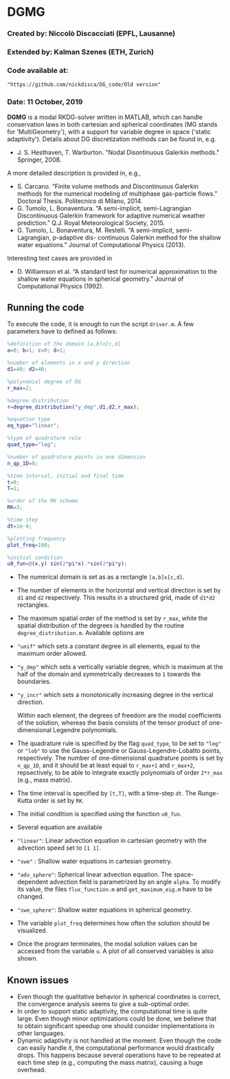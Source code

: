 # DGMG
### Created by: Niccolò Discacciati (EPFL, Lausanne) 
### Extended by: Kalman Szenes (ETH, Zurich)
### Code available at: 
`"https://github.com/nickdisca/DG_code/Old version"`             

### Date: 11 October, 2019

**DGMG** is a modal RKDG-solver written in MATLAB, which can handle conservation laws in both cartesian and spherical coordinates (MG stands for 'MultiGeometry'), with a support for variable degree in space ('static adaptivity'). Details about DG discretization methods can be found in, e.g.

 - J. S. Hesthaven, T. Warburton. "Nodal Disontinuous Galerkin methods." Springer, 2008. 

A more detailed description is provided in, e.g.,

 - S. Carcano. “Finite volume methods and Discontinuous Galerkin methods for the numerical modeling of multiphase gas-particle flows.” Doctoral Thesis. Politecnico di Milano, 2014.
- G. Tumolo, L. Bonaventura. “A semi-implicit, semi-Lagrangian Discontinuous Galerkin framework for adaptive numerical weather prediction.” Q.J. Royal Meteorological Society, 2015.
- G. Tumolo, L. Bonaventura, M. Restelli. “A semi-implicit, semi-Lagrangian, p-adaptive dis- continuous Galerkin method for the shallow water equations.” Journal of Computational Physics (2013).

Interesting test cases are provided in 

- D. Williamson et al. “A standard test for numerical approximation to the shallow water equations in spherical geometry.” Journal of Computational Physics (1992).


## Running the code 
To execute the code, it is enough to run the script `driver.m`. A few parameters have to defined as follows:

~~~matlab
%definition of the domain [a,b]x[c,d]
a=0; b=1; c=0; d=1;

%number of elements in x and y direction
d1=40; d2=40; 

%polynomial degree of DG
r_max=2; 

%degree distribution
r=degree_distribution("y_dep",d1,d2,r_max);

%equation type
eq_type="linear";

%type of quadrature rule
quad_type="leg";

%number of quadrature points in one dimension
n_qp_1D=8;

%time interval, initial and final time
t=0;
T=1;

%order of the RK scheme
RK=3; 

%time step
dt=1e-4;

%plotting frequency
plot_freq=100;

%initial condition
u0_fun=@(x,y) sin(2*pi*x).*sin(2*pi*y);

~~~

* The numerical domain is set as as a rectangle `[a,b]x[c,d]`.

* The number of elements in the horizontal and vertical direction is set by `d1` and `d2` respectively. This results in a structured grid, made of `d1*d2` rectangles.

* The maximum spatial order of the method is set by `r_max`, while the spatial distribution of the degrees is handled by the routine `degree_distribution.m`. Available options are
 * `"unif"` which sets a constant degree in all elements, equal to the maximum order allowed.
 * `"y_dep"` which sets a vertically variable degree, which is maximum at the half of the domain and symmetrically decreases to `1` towards the boundaries. 
 * `"y_incr"` which sets a monotonically increasing degree in the vertical direction.

	Within each element, the degrees of freedom are the modal coefficients of the solution, whereas the basis consists of the tensor product of one-dimensional Legendre polynomials.
	
* The quadrature rule is specified by the flag `quad_type`, to be set to `"leg"` or `"lob"` to use the Gauss-Legendre or Gauss-Legendre-Lobatto points, respectively. The number of one-dimensional quadrature points is set by `n_qp_1D`, and it should be at least equal to `r_max+1` and `r_max+2`, repsectively, to be able to integrate exactly polynomials of order `2*r_max` (e.g., mass matrix).

* The time interval is specified by `[t,T]`, with a time-step `dt`. The Runge-Kutta order is set by `RK`.
* The initial condition is specified using the function `u0_fun`.
* Several equation are available 
 * `"linear"`: Linear advection equation in cartesian geometry with the advection speed set to `[1 1]`.
 * `"swe"` : Shallow water equations in cartesian geometry.
 * `"adv_sphere"`: Spherical linear advection equation. The space-dependent advection field is parametrized by an angle `alpha`. To modify its value, the files `flux_function.m` and `get_maximum_eig.m` have to be changed.
 * `"swe_sphere"`: Shallow water equations in spherical geometry.

* The variable `plot_freq` determines how often the solution should be visualized.

* Once the program terminates, the modal solution values can be accessed from the variable `u`. A plot of all conserved variables is also shown.

## Known issues
* Even though the qualitative behavior in spherical coordinates is correct, the convergence analysis seems to give a sub-optimal order.
* In order to support static adaptivity, the computational time is quite large. Even though minor optimizations could be done, we believe that to obtain significant speedup one should consider implementations in other languages.
* Dynamic adaptivity is not handled at the moment. Even though the code can easily handle it, the computational performance would drastically drops. This happens because several operations have to be repeated at each time step (e.g., computing the mass matrix), causing a huge overhead.
